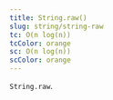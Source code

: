 ```yaml
---
title: String.raw()
slug: string/string-raw
tc: O(n log(n))
tcColor: orange
sc: O(n log(n))
scColor: orange
---
```

`String.raw`.